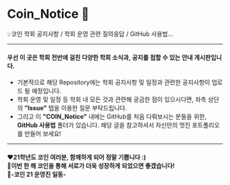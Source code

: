 # Coin_Notice 📢
💡코인 학회 공지사항 / 학회 운영 관련 질의응답 / GitHub 사용법...

******************************
#### 우선 이 곳은 학회 전반에 걸친 다양한 학회 소식과, 공지를 접할 수 있는 안내 게시판입니다. 
+ 기본적으로 해당 Repository에는 학회 공지사항 및 일정과 관련한 공지사항이 업로드 될 예정입니다.
+ 학회 운영 및 일정 등 학회 내 모든 것과 관련해 궁금한 점이 있으시다면, 좌측 상단의 **"Issue"** 탭을 이용한 질문 부탁드립니다.
+ 그리고 이 **"COIN_Notice"** 내에는 GitHub를 처음 다뤄보시는 분들을 위한, **GitHub 사용법** 폴더가 있습니다. 해당 글을 참고하셔서 자신만의 멋진 포트폴리오를 만들어 보세요!

******************************

#### ❤21학년도 코인 여러분, 함께하게 되어 정말 기쁩니다 :) <br> 🧡이번 한 해 코인을 통해 서로가 더욱 성장하게 되었으면 좋겠습니다! </br> 💛-코인 21 운영진 일동-
